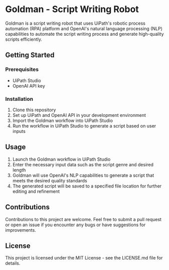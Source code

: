 # Goldman - Script Writing Robot

Goldman is a script writing robot that uses UiPath's robotic process automation (RPA) platform and OpenAI's natural language processing (NLP) capabilities to automate the script writing process and generate high-quality scripts efficiently. 

## Getting Started

### Prerequisites
- UiPath Studio
- OpenAI API key

### Installation
1. Clone this repository
2. Set up UiPath and OpenAI API in your development environment
3. Import the Goldman workflow into UiPath Studio
4. Run the workflow in UiPath Studio to generate a script based on user inputs

## Usage
1. Launch the Goldman workflow in UiPath Studio
2. Enter the necessary input data such as the script genre and desired length
3. Goldman will use OpenAI's NLP capabilities to generate a script that meets the desired quality standards
4. The generated script will be saved to a specified file location for further editing and refinement

## Contributions
Contributions to this project are welcome. Feel free to submit a pull request or open an issue if you encounter any bugs or have suggestions for improvements.

## License
This project is licensed under the MIT License - see the LICENSE.md file for details.

